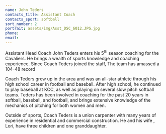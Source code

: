 ```yaml
---
name: John Teders
contacts_title: Assistant Coach
contacts_sport: softball
sort_number: 2
portrait: assets/img/Asst_DSC_6012.JPG.jpg
phone:
email:
---
```

Assistant Head Coach John Teders enters his 5<sup>th</sup> season coaching for the Cavaliers. He brings a wealth of sports knowledge and coaching experience. Since Coach Teders joined the staff, The team has amassed a 104-48 record

Coach Teders grew up in the area and was an all-star athlete through his high school career in football and baseball. After high school, he continued to play baseball at KCC, as well as playing on several slow pitch softball teams. Teders has been involved in coaching for the past 20 years in softball, baseball, and football, and brings extensive knowledge of the mechanics of pitching for both women and men.

Outside of sports, Coach Teders is a union carpenter with many years of experience in residential and commercial construction. He and his wife , Lori, have three children and one granddaughter.